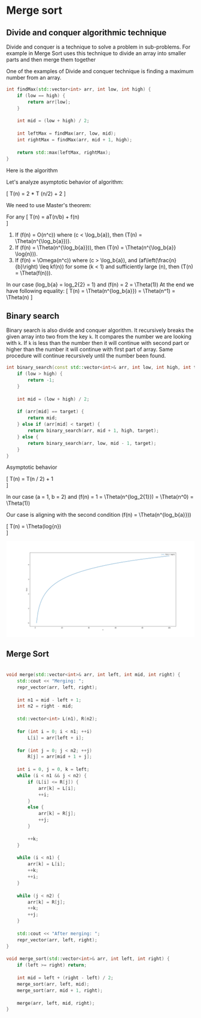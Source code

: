 # Merge sort

## Divide and conquer algorithmic technique

Divide and conquer is a technique to solve a problem in sub-problems. For example in Merge Sort uses this technique to divide an array into smaller parts and then merge them together

One of the examples of Divide and conquer technique is finding a maximum number from an array.

```cpp
int findMax(std::vector<int> arr, int low, int high) {
    if (low == high) {
        return arr[low];
    }

    int mid = (low + high) / 2;

    int leftMax = findMax(arr, low, mid);
    int rightMax = findMax(arr, mid + 1, high);

    return std::max(leftMax, rightMax);
}
```

Here is the algorithm

Let's analyze asymptotic behavior of algorithm:

\[
    T(n) = 2 * T (n/2) + 2
\]

We need to use Master's theorem:

For any
\[
    T(n) = aT(n/b) + f(n)    
\]

1. If \(f(n) = O(n^c)\) where \(c < \log_b{a}\), then \(T(n) = \Theta(n^{\log_b{a}})\).
2. If \(f(n) = \Theta(n^{\log_b{a}})\), then \(T(n) = \Theta(n^{\log_b{a}} \log{n})\).
3. If \(f(n) = \Omega(n^c)\) where \(c > \log_b{a}\), and \(af\left(\frac{n}{b}\right) \leq kf(n)\) for some \(k < 1\) and sufficiently large \(n\), then \(T(n) = \Theta(f(n))\).

In our case \(log_b{a} = log_2{2} = 1\) and \(f(n) = 2 = \Theta(1)\) 
At the end we have following equality:
\[
    T(n) = \Theta(n^{log_b{a}}) = \Theta(n^1) = \Theta(n)
\]

## Binary search

Binary search is also divide and conquer algorithm. It recursively breaks the given array into two from the key `k`. It compares the number we are looking with `k`. If `k` is less than the number then it will continue with second part or higher than the number it will continue with first part of array. Same procedure will continue recursively until the number been found.

```cpp
int binary_search(const std::vector<int>& arr, int low, int high, int target) {
    if (low > high) {
        return -1;
    }

    int mid = (low + high) / 2;

    if (arr[mid] == target) {
        return mid;
    } else if (arr[mid] < target) {
        return binary_search(arr, mid + 1, high, target);
    } else {
        return binary_search(arr, low, mid - 1, target);
    }
}
```

Asymptotic behavior

\[
    T(n) = T(n / 2) + 1    
\]

In our case \(a = 1, b = 2\) and \(f(n) = 1 = \Theta(n^{log_2{1}}) = \Theta(n^0) = \Theta(1)\)

Our case is aligning with the second condition \(f(n) = \Theta(n^{log_b{a}})\)

\[
    T(n) = \Theta(log{n})    
\]

![Binary Search](./binary_search.png)

## Merge Sort

```cpp

void merge(std::vector<int>& arr, int left, int mid, int right) {
    std::cout << "Merging: ";
    repr_vector(arr, left, right);

    int n1 = mid - left + 1;
    int n2 = right - mid;

    std::vector<int> L(n1), R(n2);

    for (int i = 0; i < n1; ++i)
        L[i] = arr[left + i];

    for (int j = 0; j < n2; ++j)
        R[j] = arr[mid + 1 + j];

    int i = 0, j = 0, k = left;
    while (i < n1 && j < n2) {
        if (L[i] <= R[j]) {
            arr[k] = L[i];
            ++i;
        }
        else {
            arr[k] = R[j];
            ++j;
        }

        ++k;
    }

    while (i < n1) {
        arr[k] = L[i];
        ++k;
        ++i;
    }

    while (j < n2) {
        arr[k] = R[j];
        ++k;
        ++j;
    }

    std::cout << "After merging: ";
    repr_vector(arr, left, right);
}

void merge_sort(std::vector<int>& arr, int left, int right) {
    if (left >= right) return;

    int mid = left + (right - left) / 2;
    merge_sort(arr, left, mid);
    merge_sort(arr, mid + 1, right);

    merge(arr, left, mid, right);
}
```